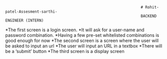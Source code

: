                                                                 # Rohit-patel-Assesment-sarthi-
                                                                BACKEND ENGINEER (INTERN)
*The first screen is a login screen.
*It will ask for a user-name and password combination.
*Having a few pre-set whitelisted combinations is good enough for now
*The second screen is a screen where the user will be asked to input an url
*The user will input an URL in a textbox
*There will be a ‘submit’ button
*The third screen is a display screen
